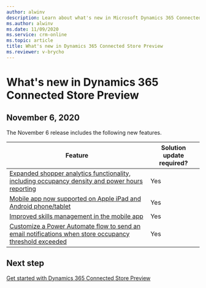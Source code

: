 ```yaml
---
author: alwinv
description: Learn about what's new in Microsoft Dynamics 365 Connected Store Preview
ms.author: alwinv
ms.date: 11/09/2020
ms.service: crm-online
ms.topic: article
title: What's new in Dynamics 365 Connected Store Preview
ms.reviewer: v-brycho
---
```


# What's new in Dynamics 365 Connected Store Preview

## November 6, 2020

The November 6 release includes the following new features.

| Feature | Solution update required? |
|----------------------------------------------------------------------------------------|------|
|[Expanded shopper analytics functionality, including occupancy density and power hours reporting](https://docs.microsoft.com/dynamics365-release-plan/2020wave2/commerce/dynamics365-connected-store/expanded-shopper-analytics-functionality-including-occupancy-density-power-hours-reporting)|Yes|
|[Mobile app now supported on Apple iPad and Android phone/tablet](https://docs.microsoft.com/en-us/dynamics365-release-plan/2020wave2/commerce/dynamics365-connected-store/mobile-app-now-supported-apple-ipad-android-phonetablet)|Yes|
|[Improved skills management in the mobile app](https://docs.microsoft.com/dynamics365-release-plan/2020wave2/commerce/dynamics365-connected-store/improved-skill-management-mobile-app)|Yes|
|[Customize a Power Automate flow to send an email notifications when store occupancy threshold exceeded](https://docs.microsoft.com/dynamics365-release-plan/2020wave2/commerce/dynamics365-connected-store/trigger-power-automate-workflows-based-alerts)|Yes|

## Next step

[Get started with Dynamics 365 Connected Store Preview](get-started.md)
